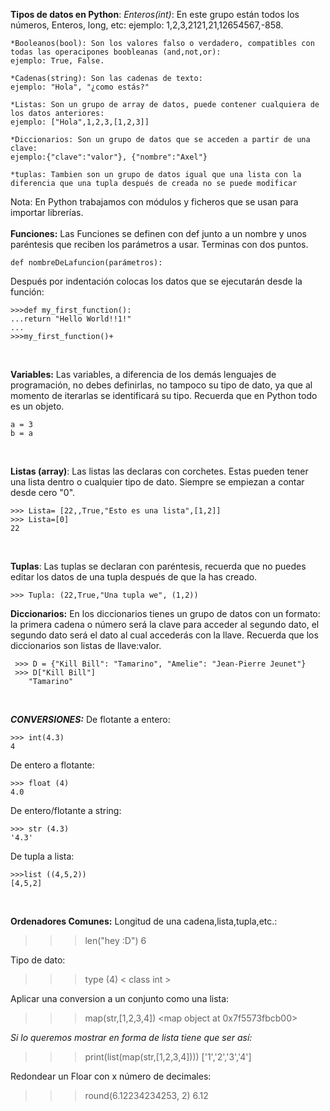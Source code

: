 ﻿


**Tipos de datos en Python**:
    *Enteros(int)*: En este grupo están todos los números, Enteros, long, etc:
    ejemplo: 1,2,3,2121,21,12654567,-858.

    *Booleanos(bool): Son los valores falso o verdadero, compatibles con todas las operacipones boobleanas (and,not,or):
    ejemplo: True, False.

    *Cadenas(string): Son las cadenas de texto:
    ejemplo: "Hola", "¿como estás?"

    *Listas: Son un grupo de array de datos, puede contener cualquiera de los datos anteriores:
    ejemplo: ["Hola",1,2,3,[1,2,3]]

    *Diccionarios: Son un grupo de datos que se acceden a partir de una clave:
    ejemplo:{"clave":"valor"}, {"nombre":"Axel"}

    *tuplas: Tambien son un grupo de datos igual que una lista con la diferencia que una tupla después de creada no se puede modificar

Nota: En Python trabajamos con módulos y ficheros que se usan para importar librerías.
<br><br>
**Funciones:**
Las Funciones se definen con def junto a un nombre y unos paréntesis que reciben los parámetros a usar.  Terminas con dos puntos.
	
	def nombreDeLafuncion(parámetros):
 Después por indentación colocas los datos que se ejecutarán desde la función:
 

    >>>def my_first_function():
    ...return "Hello World!!1!"
    ...
    >>>my_first_function()+
    
   <br>

   **Variables:**
   Las variables, a diferencia de los demás lenguajes de programación, no debes definirlas, no tampoco su tipo de dato, ya que al momento de iterarlas se identificará su tipo. Recuerda que en Python todo es un objeto. <br>
   

    a = 3
    b = a
   
   <br> 
   
   **Listas (array)**:
   Las listas las declaras con corchetes. Estas pueden tener una lista dentro o cualquier tipo de dato. Siempre se empiezan a contar desde cero "0".

    >>> Lista= [22,,True,"Esto es una lista",[1,2]]
    >>> Lista=[0]
	22
   <br>

**Tuplas**:
Las tuplas se declaran con paréntesis, recuerda que no puedes editar los datos de una tupla después de que la has creado. 

    >>> Tupla: (22,True,"Una tupla we", (1,2))


   
**Diccionarios:**
En los diccionarios tienes un grupo de datos con un formato: la primera cadena o número será la clave para acceder al segundo dato, el segundo dato será el dato al cual accederás con la llave. Recuerda que los diccionarios son listas de llave:valor.

     >>> D = {"Kill Bill": "Tamarino", "Amelie": "Jean-Pierre Jeunet"}  
     >>> D["Kill Bill"]
		"Tamarino"

<br>

***CONVERSIONES:***
De flotante a entero:

    >>> int(4.3)
    4
 De entero a flotante:
 
    >>> float (4)
    4.0
De entero/flotante a string:
 

    >>> str (4.3)
    '4.3'
De tupla a lista:

    >>>list ((4,5,2))
    [4,5,2]

<br>

**Ordenadores Comunes:**
Longitud de una cadena,lista,tupla,etc.:
   >>> len("hey :D")
   6

Tipo de dato:
   >>> type (4)
   < class int >

Aplicar una conversion a un conjunto como una lista:

   >>>map(str,[1,2,3,4])
   <map object at 0x7f5573fbcb00>

   *Si lo queremos mostrar en forma de lista tiene que ser así:*
   >>>print(list(map(str,[1,2,3,4])))
   ['1','2','3','4']

Redondear un Floar con x número de decimales:

   >>>round(6.12234234253, 2)
   6.12


